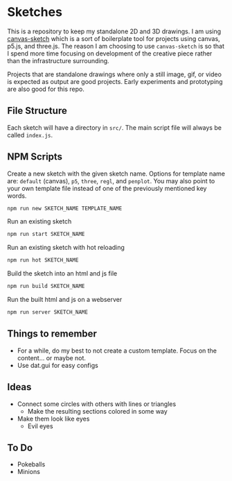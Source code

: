 # Sketches

This is a repository to keep my standalone 2D and 3D drawings. I am using [canvas-sketch](https://github.com/mattdesl/canvas-sketch) which is a sort of boilerplate tool for projects using canvas, p5.js, and three.js. The reason I am choosing to use `canvas-sketch` is so that I spend more time focusing on development of the creative piece rather than the infrastructure surrounding.

Projects that are standalone drawings where only a still image, gif, or video is expected as output are good projects. Early experiments and prototyping are also good for this repo.

## File Structure

Each sketch will have a directory in `src/`. The main script file will always be called `index.js`.

## NPM Scripts

Create a new sketch with the given sketch name. Options for template name are: `default` (canvas), `p5`, `three`, `regl`, and `penplot`. You may also point to your own template file instead of one of the previously mentioned key words.

```sh
npm run new SKETCH_NAME TEMPLATE_NAME
```

Run an existing sketch

```sh
npm run start SKETCH_NAME
```

Run an existing sketch with hot reloading

```sh
npm run hot SKETCH_NAME
```

Build the sketch into an html and js file

```sh
npm run build SKETCH_NAME
```

Run the built html and js on a webserver

```sh
npm run server SKETCH_NAME
```

## Things to remember

- For a while, do my best to not create a custom template. Focus on the content... or maybe not.
- Use dat.gui for easy configs

## Ideas

- Connect some circles with others with lines or triangles
  - Make the resulting sections colored in some way
- Make them look like eyes
  - Evil eyes

## To Do

- Pokeballs
- Minions
